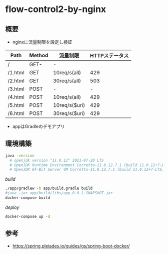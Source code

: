 # flow-control2-by-nginx

## 概要

- nginxに流量制限を設定し検証

|Path|Method|流量制限|HTTPステータス|
|--|--|--|--|
|/|GET-|-|
|/1.html|GET|10req/s(all)|429|
|/2.html|GET|30req/s(all)|503|
|/3.html|POST|-|-|
|/4.html|POST|10req/s(all)|429|
|/5.html|POST|10req/s($uri)|429|
|/6.html|POST|30req/s($uri)|429|

- appはGradleのデモアプリ

## 環境構築

```sh
java -version
  # openjdk version "11.0.12" 2021-07-20 LTS
  # OpenJDK Runtime Environment Corretto-11.0.12.7.1 (build 11.0.12+7-LTS)
  # OpenJDK 64-Bit Server VM Corretto-11.0.12.7.1 (build 11.0.12+7-LTS, mixed mode)
```

*build*

```sh
./app/gradlew -b app/build.gradle build
#java -jar app/build/libs/app-0.0.1-SNAPSHOT.jar
docker-compose build
```

*deploy*

```sh
docker-compose up -d
```

## 参考

- https://spring.pleiades.io/guides/gs/spring-boot-docker/
